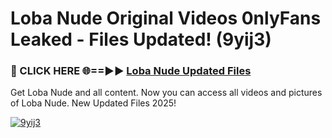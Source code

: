 # Loba Nude Original Videos 0nlyFans Leaked - Files Updated! (9yij3)

<h3>🔴 CLICK HERE 🌐==►► <a href="https://tinyurl.com/52m3yx9h" rel="nofollow">Loba Nude Updated Files</a></h3>

Get Loba Nude and all content. Now you can access all videos and pictures of Loba Nude. New Updated Files 2025!

[![9yij3](https://i.imgur.com/TnHtlc8.gif)](https://tinyurl.com/52m3yx9h)
